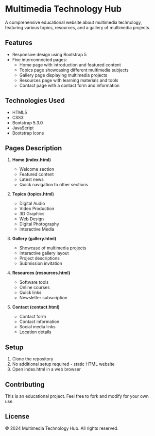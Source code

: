 # Multimedia Technology Hub

A comprehensive educational website about multimedia technology, featuring various topics, resources, and a gallery of multimedia projects.

## Features

- Responsive design using Bootstrap 5
- Five interconnected pages:
  - Home page with introduction and featured content
  - Topics page showcasing different multimedia subjects
  - Gallery page displaying multimedia projects
  - Resources page with learning materials and tools
  - Contact page with a contact form and information

## Technologies Used

- HTML5
- CSS3
- Bootstrap 5.3.0
- JavaScript
- Bootstrap Icons

## Pages Description

1. **Home (index.html)**
   - Welcome section
   - Featured content
   - Latest news
   - Quick navigation to other sections

2. **Topics (topics.html)**
   - Digital Audio
   - Video Production
   - 3D Graphics
   - Web Design
   - Digital Photography
   - Interactive Media

3. **Gallery (gallery.html)**
   - Showcase of multimedia projects
   - Interactive gallery layout
   - Project descriptions
   - Submission invitation

4. **Resources (resources.html)**
   - Software tools
   - Online courses
   - Quick links
   - Newsletter subscription

5. **Contact (contact.html)**
   - Contact form
   - Contact information
   - Social media links
   - Location details

## Setup

1. Clone the repository
2. No additional setup required - static HTML website
3. Open index.html in a web browser

## Contributing

This is an educational project. Feel free to fork and modify for your own use.

## License

© 2024 Multimedia Technology Hub. All rights reserved.
